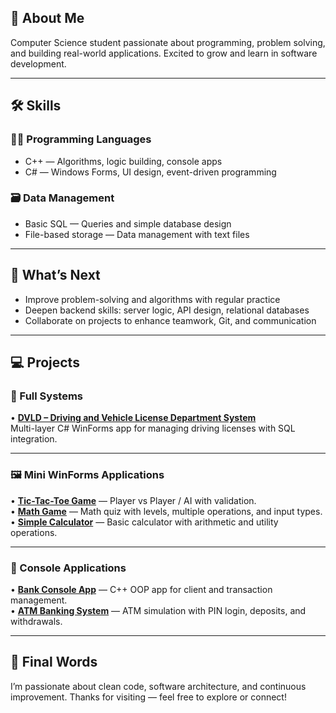 ## 🧠 About Me

Computer Science student passionate about programming, problem solving, and building real-world applications. Excited to grow and learn in software development.

---

## 🛠️ Skills

### 👨‍💻 Programming Languages
- C++ — Algorithms, logic building, console apps  
- C# — Windows Forms, UI design, event-driven programming

### 🗃️ Data Management
- Basic SQL — Queries and simple database design  
- File-based storage — Data management with text files

---

## 🚀 What’s Next

- Improve problem-solving and algorithms with regular practice  
- Deepen backend skills: server logic, API design, relational databases  
- Collaborate on projects to enhance teamwork, Git, and communication

---

## 💻 Projects

### 🔑 Full Systems

• **[DVLD – Driving and Vehicle License Department System](https://github.com/Iyed-Rb/DVLD)**  
Multi-layer C# WinForms app for managing driving licenses with SQL integration.

---

### 🖼️ Mini WinForms Applications

• **[Tic-Tac-Toe Game](https://github.com/Iyed-Rb/Tic-Tac-Toe)** — Player vs Player / AI with validation.  
• **[Math Game](https://github.com/Iyed-Rb/Math-Game)** — Math quiz with levels, multiple operations, and input types.  
• **[Simple Calculator](https://github.com/Iyed-Rb/Simple-WinForms-Calculator)** — Basic calculator with arithmetic and utility operations.

---

### 💬 Console Applications

• **[Bank Console App](https://github.com/Iyed-Rb/Bank-Console-App)** — C++ OOP app for client and transaction management.  
• **[ATM Banking System](https://github.com/Iyed-Rb/ATM-Banking-System)** — ATM simulation with PIN login, deposits, and withdrawals.

---

## 📌 Final Words

I’m passionate about clean code, software architecture, and continuous improvement. Thanks for visiting — feel free to explore or connect!
